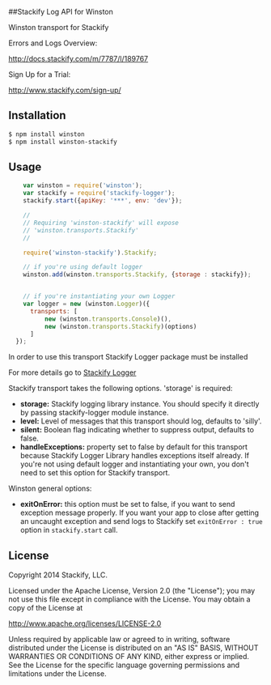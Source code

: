 ##Stackify Log API for Winston

Winston transport for Stackify

Errors and Logs Overview:

http://docs.stackify.com/m/7787/l/189767

Sign Up for a Trial:

http://www.stackify.com/sign-up/

## Installation
```bash
$ npm install winston
$ npm install winston-stackify
```

## Usage

``` js
    var winston = require('winston');
    var stackify = require('stackify-logger');
    stackify.start({apiKey: '***', env: 'dev'});

    //
    // Requiring 'winston-stackify' will expose 
    // 'winston.transports.Stackify'
    //

    require('winston-stackify').Stackify;

    // if you're using default logger
    winston.add(winston.transports.Stackify, {storage : stackify});


    // if you're instantiating your own Logger
    var logger = new (winston.Logger)({
      transports: [
          new (winston.transports.Console)(),
          new (winston.transports.Stackify)(options)
      ]
  });
```
In order to use this transport Stackify Logger package must be installed

For more details go to [Stackify Logger](https://github.com/stackify/stackify-log-nodejs)

Stackify transport takes the following options. 'storage' is required:
* __storage:__ Stackify logging library instance. You should specify it directly by passing stackify-logger module instance.
* __level:__ Level of messages that this transport should log, defaults to
'silly'.
* __silent:__ Boolean flag indicating whether to suppress output, defaults to
false.
* __handleExceptions:__ property set to false by default for this transport because Stackify Logger Library handles exceptions itself already. If you're not using default logger and instantiating your own, you don't need to set this option for Stackify transport.

Winston general options:

* __exitOnError:__ this option must be set to false, if you want to send exception message properly. If you want your app to close after getting an uncaught exception and send logs to Stackify set `exitOnError : true` option in `stackify.start` call.

## License

Copyright 2014 Stackify, LLC.

Licensed under the Apache License, Version 2.0 (the "License");
you may not use this file except in compliance with the License.
You may obtain a copy of the License at

   http://www.apache.org/licenses/LICENSE-2.0

Unless required by applicable law or agreed to in writing, software
distributed under the License is distributed on an "AS IS" BASIS,
WITHOUT WARRANTIES OR CONDITIONS OF ANY KIND, either express or implied.
See the License for the specific language governing permissions and
limitations under the License.